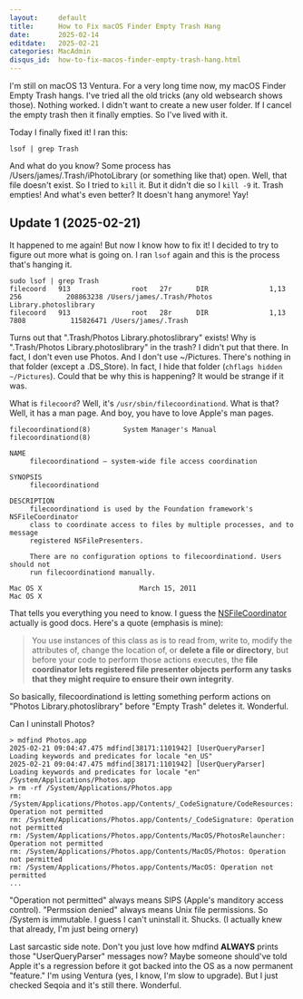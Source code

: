```yaml
---
layout:     default
title:      How to Fix macOS Finder Empty Trash Hang
date:       2025-02-14
editdate:   2025-02-21
categories: MacAdmin
disqus_id:  how-to-fix-macos-finder-empty-trash-hang.html
---
```


I'm still on macOS 13 Ventura. For a very long time now, my macOS Finder Empty Trash hangs. I've tried all the old tricks (any old websearch shows those). Nothing worked. I didn't want to create a new user folder. If I cancel the empty trash then it finally empties. So I've lived with it.

Today I finally fixed it! I ran this:

```
lsof | grep Trash
```

And what do you know? Some process has /Users/james/.Trash/iPhotoLibrary (or something like that) open. Well, that file doesn't exist. So I tried to `kill` it. But it didn't die so I `kill -9` it. Trash empties! And what's even better? It doesn't hang anymore! Yay!

## Update 1 (2025-02-21)

It happened to me again! But now I know how to fix it! I decided to try to figure out more what is going on. I ran `lsof` again and this is the process that's hanging it.

```
sudo lsof | grep Trash
filecoord   913               root   27r      DIR               1,13         256           208863238 /Users/james/.Trash/Photos Library.photoslibrary
filecoord   913               root   28r      DIR               1,13        7808           115826471 /Users/james/.Trash
```

Turns out that ".Trash/Photos Library.photoslibrary" exists! Why is ".Trash/Photos Library.photoslibrary" in the trash? I didn't put that there. In fact, I don't even use Photos. And I don't use ~/Pictures. There's nothing in that folder (except a .DS_Store). In fact, I hide that folder (`chflags hidden ~/Pictures`). Could that be why this is happening? It would be strange if it was.

What is `filecoord`? Well, it's `/usr/sbin/filecoordinationd`. What is that? Well, it has a man page. And boy, you have to love Apple's man pages.

```
filecoordinationd(8)        System Manager's Manual       filecoordinationd(8)

NAME
     filecoordinationd – system-wide file access coordination

SYNOPSIS
     filecoordinationd

DESCRIPTION
     filecoordinationd is used by the Foundation framework's NSFileCoordinator
     class to coordinate access to files by multiple processes, and to message
     registered NSFilePresenters.

     There are no configuration options to filecoordinationd. Users should not
     run filecoordinationd manually.

Mac OS X                        March 15, 2011                        Mac OS X
```

That tells you everything you need to know. I guess the [NSFileCoordinator](https://developer.apple.com/documentation/foundation/nsfilecoordinator) actually is good docs. Here's a quote (emphasis is mine):

> You use instances of this class as is to read from, write to, modify the attributes of, change the location of, or **delete a file or directory**, but before your code to perform those actions executes, the **file coordinator lets registered file presenter objects perform any tasks that they might require to ensure their own integrity**.

So basically, filecoordinationd is letting something perform actions on "Photos Library.photoslibrary" before "Empty Trash" deletes it. Wonderful.

Can I uninstall Photos?

```
> mdfind Photos.app
2025-02-21 09:04:47.475 mdfind[38171:1101942] [UserQueryParser] Loading keywords and predicates for locale "en_US"
2025-02-21 09:04:47.475 mdfind[38171:1101942] [UserQueryParser] Loading keywords and predicates for locale "en"
/System/Applications/Photos.app
> rm -rf /System/Applications/Photos.app
rm: /System/Applications/Photos.app/Contents/_CodeSignature/CodeResources: Operation not permitted
rm: /System/Applications/Photos.app/Contents/_CodeSignature: Operation not permitted
rm: /System/Applications/Photos.app/Contents/MacOS/PhotosRelauncher: Operation not permitted
rm: /System/Applications/Photos.app/Contents/MacOS/Photos: Operation not permitted
rm: /System/Applications/Photos.app/Contents/MacOS: Operation not permitted
...
```

"Operation not permitted" always means SIPS (Apple's manditory access control). "Permssion denied" always means Unix file permissions. So /System is immutable. I guess I can't uninstall it. Shucks. (I actually knew that already, I'm just being ornery)

Last sarcastic side note. Don't you just love how mdfind **ALWAYS** prints those "UserQueryParser" messages now? Maybe someone should've told Apple it's a regression before it got backed into the OS as a now permanent "feature." I'm using Ventura (yes, I know, I'm slow to upgrade). But I just checked Seqoia and it's still there. Wonderful.
